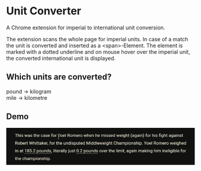# Unit Converter

A Chrome extension for imperial to international unit conversion.

The extension scans the whole page for imperial units. In case of a match the unit is converted and inserted as a \<span>-Element. The element is marked with a dotted underline and on mouse hover over the imperial unit, the converted international unit is displayed.

## Which units are converted?

pound -> kilogram\
mile -> kilometre

## Demo

![](demo.gif)

